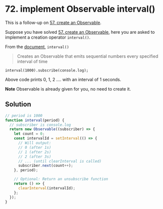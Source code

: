 # 72. implement Observable interval()

This is a follow-up on [57. create an Observable](https://bigfrontend.dev/problem/create-an-Observable).

Suppose you have solved [57. create an Observable](https://bigfrontend.dev/problem/create-an-Observable), here you are asked to implement a creation operator `interval()`.

From the [document](https://rxjs-dev.firebaseapp.com/api/index/function/interval), `interval()`

> Creates an Observable that emits sequential numbers every specified interval of time

```
interval(1000).subscribe(console.log);
```

Above code prints 0, 1, 2 .... with an interval of 1 seconds.

**Note** Observable is already given for you, no need to create it.

## Solution

```js
// period is 1000
function interval(period) {
  // subscriber is console.log 
  return new Observable((subscriber) => {
    let count = 0;
    const intervalId = setInterval(() => {
      // Will output:
      // 0 (after 1s)
      // 1 (after 2s)
      // 2 (after 3s)
      // ... (until clearInterval is called)
      subscriber.next(count++);
    }, period);

    // Optional: Return an unsubscribe function
    return () => {
      clearInterval(intervalId);
    };
  });
}
```

